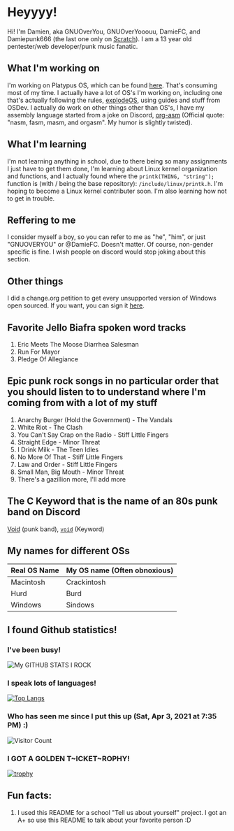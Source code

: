 # Heyyyy!
Hi! I'm Damien, aka GNUOverYou, GNUOverYooouu, DamieFC, and Damiepunk666 (the last one only on [Scratch](https://scratch.mit.edu/users/damiepunk666/)). I am a 13 year old pentester/web developer/punk music fanatic.
<!--***
## Favorite Emojis
:octocat:
<br>
:potato:
<br>
:smiley:
<br>
:wink:
<br>
:chicken:
<br>
:egg:
<br>
:atom:
<br>
:radioactive:
<br>
:electron: -->
## What I'm working on
I'm working on Platypus OS, which can be found [here](https://github.com/Platypus-Tech/new-platypus-os-drafts). That's consuming most of my time. I actually have a lot of OS's I'm working on, including one that's actually following the rules, [explodeOS](https://github.com/DamieFC/explodeOS), using guides and stuff from OSDev. I actually do work on other things other than OS's, I have my assembly language started from a joke on Discord, [org-asm](https://github.com/DamieFC/org-asm) (Official quote: "nasm, fasm, masm, and orgasm". My humor is slightly twisted).
## What I'm learning
I'm not learning anything in school, due to there being so many assignments I just have to get them done, I'm learning about Linux kernel organization and functions, and I actually found where the `printk(THING, "string");` function is (with / being the base repository): `/include/linux/printk.h`. I'm hoping to become a Linux kernel contributer soon. I'm also learning how not to get in trouble.
## Reffering to me
I consider myself a boy, so you can refer to me as "he", "him", or just "GNUOVERYOU" or @DamieFC. Doesn't matter. Of course, non-gender specific is fine. I wish people on discord would stop joking about this section.
## Other things
I did a change.org petition to get every unsupported version of Windows open sourced. If you want, you can sign it [here](http://chng.it/69dpmYFQ5s).
## Favorite Jello Biafra spoken word tracks
1. Eric Meets The Moose Diarrhea Salesman
2. Run For Mayor
3. Pledge Of Allegiance
## Epic punk rock songs in no particular order that you should listen to to understand where I'm coming from with a lot of my stuff
1. Anarchy Burger (Hold the Government) - The Vandals
2. White Riot - The Clash
3. You Can't Say Crap on the Radio - Stiff Little Fingers
4. Straight Edge - Minor Threat
5. I Drink Milk - The Teen Idles
6. No More Of That - Stiff Little Fingers
7. Law and Order - Stiff Little Fingers
8. Small Man, Big Mouth - Minor Threat
9. There's a gazillion more, I'll add more
## The C Keyword that is the name of an 80s punk band on Discord
[Void](https://www.dischord.com/band/void) (punk band), [`void`](https://stackoverflow.com/questions/8024790/understanding-the-exact-meaning-of-the-void-keyword-in-c-c) (Keyword)
## My names for different OSs
| Real OS Name | My OS name (Often obnoxious) |
| ------------ | ---------------------------- |
| Macintosh    | Crackintosh                  |
| Hurd         | Burd                         |
| Windows      | Sindows                      |
## I found Github statistics!
### I've been busy!
![My GITHUB STATS I ROCK](https://github-readme-stats.vercel.app/api?username=DamieFC&show_icons=true&theme=radical)
### I speak lots of languages!
[![Top Langs](https://github-readme-stats.vercel.app/api/top-langs/?username=DamieFC&langs_count=10)](https://github.com/DamieFC/)
### Who has seen me since I put this up (Sat, Apr 3, 2021 at 7:35 PM) :)
![Visitor Count](https://profile-counter.glitch.me/DamieFC/count.svg)
### I GOT A GOLDEN T~ICKET~ROPHY!
[![trophy](https://github-profile-trophy.vercel.app/?username=DamieFC)](https://github.com/DamieFC)
## Fun facts:
1. I used this README for a school "Tell us about yourself" project. I got an A+ so use this README to talk about your favorite person :D
